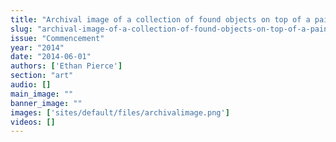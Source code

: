 ```yaml
---
title: "Archival image of a collection of found objects on top of a painting specifically consisting of one blue vase and nineteen dirt encrusted flowers felled by a late and unexpected April snow."
slug: "archival-image-of-a-collection-of-found-objects-on-top-of-a-painting-specifically-consisting-of-one-blue-vase-and-nineteen-dirt-encrusted-flowers-felled-by-a-late-and-unexpected-april-snow"
issue: "Commencement"
year: "2014"
date: "2014-06-01"
authors: ['Ethan Pierce']
section: "art"
audio: []
main_image: ""
banner_image: ""
images: ['sites/default/files/archivalimage.png']
videos: []
---
```

